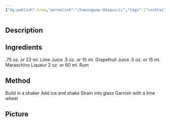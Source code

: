 ```yaml
---
{"dg-publish":true,"permalink":"/hemingway-daiquiri/","tags":["cocktail"]}
---
```


## Description


## Ingredients

.75 oz. or 22 ml. Lime Juice
.5 oz. or 15 ml. Grapefruit Juice
.5 oz. or 15 ml. Maraschino Liqueur
2 oz. or 60 ml. Rum 

## Method

Build in a shaker 
Add ice and shake 
Strain into glass
Garnish with a lime wheel


## Picture


